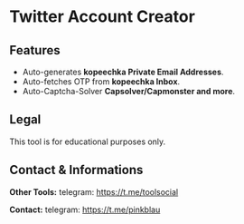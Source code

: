 # Twitter Account Creator


## Features
- Auto-generates **kopeechka Private Email Addresses**.
- Auto-fetches OTP from **kopeechka Inbox**.
- Auto-Captcha-Solver **Capsolver/Capmonster and more**.


## Legal
This tool is for educational purposes only.

## Contact & Informations
**Other Tools:** telegram: https://t.me/toolsocial

**Contact:** telegram: https://t.me/pinkblau
